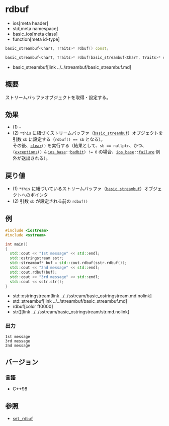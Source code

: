 # rdbuf
* ios[meta header]
* std[meta namespace]
* basic_ios[meta class]
* function[meta id-type]

```cpp
basic_streambuf<CharT, Traits>* rdbuf() const;                                  // (1)

basic_streambuf<CharT, Traits>* rdbuf(basic_streambuf<CharT, Traits>* sb);      // (2)
```
* basic_streambuf[link ../../streambuf/basic_streambuf.md]

## 概要
ストリームバッファオブジェクトを取得・設定する。

## 効果
- (1) -
- (2) `*this` に紐づくストリームバッファ（[`basic_streambuf`](../../streambuf/basic_streambuf.md)）オブジェクトを引数 `sb` に設定する（`rdbuf() == sb` となる）。  
    その後、[`clear`](clear.md)`()` を実行する（結果として、`sb == nullptr`、かつ、`(`[`exceptions`](exceptions.md)`() &` [`ios_base`](../ios_base.md)`::`[`badbit`](../ios_base/type-iostate.md)`) != 0` の場合、[`ios_base`](../ios_base.md)`::`[`failure`](../ios_base/failure.md) 例外が送出される）。

## 戻り値
- (1) `*this` に紐づいているストリームバッファ（[`basic_streambuf`](../../streambuf/basic_streambuf.md)）オブジェクトへのポインタ
- (2) 引数 `sb` が設定される前の `rdbuf()`


## 例
```cpp
#include <iostream>
#include <sstream>

int main()
{
  std::cout << "1st message" << std::endl;
  std::ostringstream sstr;
  std::streambuf* buf = std::cout.rdbuf(sstr.rdbuf());
  std::cout << "2nd message" << std::endl;
  std::cout.rdbuf(buf);
  std::cout << "3rd message" << std::endl;
  std::cout << sstr.str();
}
```
* std::ostringstream[link ../../sstream/basic_ostringstream.md.nolink]
* std::streambuf[link ../../streambuf/basic_streambuf.md]
* rdbuf[color ff0000]
* str()[link ../../sstream/basic_ostringstream/str.md.nolink]

### 出力
```
1st message
3rd message
2nd message
```

## バージョン
### 言語
- C++98

## 参照
- [`set_rdbuf`](set_rdbuf.md)
